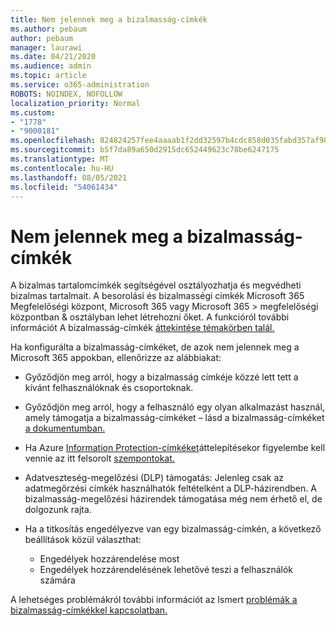 ```yaml
---
title: Nem jelennek meg a bizalmasság-címkék
ms.author: pebaum
author: pebaum
manager: laurawi
ms.date: 04/21/2020
ms.audience: admin
ms.topic: article
ms.service: o365-administration
ROBOTS: NOINDEX, NOFOLLOW
localization_priority: Normal
ms.custom:
- "1778"
- "9000181"
ms.openlocfilehash: 824824257fee4aaaab1f2dd32597b4cdc858d035fabd357af90cf054dd35c9c4
ms.sourcegitcommit: b5f7da89a650d2915dc652449623c78be6247175
ms.translationtype: MT
ms.contentlocale: hu-HU
ms.lasthandoff: 08/05/2021
ms.locfileid: "54061434"
---
```

# <a name="sensitivity-labels-not-appearing"></a>Nem jelennek meg a bizalmasság-címkék

A bizalmas tartalomcímkék segítségével osztályozhatja és megvédheti bizalmas tartalmait. A besorolási és bizalmasségi címkék Microsoft 365 Megfelelőségi központ, Microsoft 365 vagy Microsoft 365 > megfelelőségi központban & osztályban lehet létrehozni őket. A funkcióról további információt A bizalmasság-címkék [áttekintése témakörben talál.](https://docs.microsoft.com/microsoft-365/compliance/sensitivity-labels)

Ha konfigurálta a bizalmasság-címkéket, de azok nem jelennek meg a Microsoft 365 appokban, ellenőrizze az alábbiakat:

- Győződjön meg arról, hogy [](https://docs.microsoft.com/microsoft-365/compliance/sensitivity-labels#what-label-policies-can-do) a bizalmasság címkéje közzé lett tett a kívánt felhasználóknak és csoportoknak.

- Győződjön meg arról, hogy a felhasználó egy olyan alkalmazást használ, amely támogatja a bizalmasság-címkéket – lásd a bizalmasság-címkéket [a dokumentumban.](https://support.office.com/article/apply-sensitivity-labels-to-your-documents-and-email-within-office-2f96e7cd-d5a4-403b-8bd7-4cc636bae0f9?#bkmk_whereavailable)

- Ha Azure [Information Protection-címkéket](https://docs.microsoft.com/azure/information-protection/configure-policy-migrate-labels)áttelepítésekor figyelembe kell vennie az itt felsorolt [szempontokat.](https://docs.microsoft.com/azure/information-protection/configure-policy-migrate-labels#considerations-for-unified-labels)

- Adatveszteség-megelőzési (DLP) támogatás: Jelenleg csak az adatmegőrzési címkék használhatók feltételként a DLP-házirendben.  A bizalmasság-megelőzési házirendek támogatása még nem érhető el, de dolgozunk rajta.

- Ha a titkosítás engedélyezve van egy bizalmasság-címkén, a következő beállítások közül választhat:
    - Engedélyek hozzárendelése most
    - Engedélyek hozzárendelésének lehetővé teszi a felhasználók számára


A lehetséges problémákról további információt az Ismert [problémák a bizalmasság-címkékkel kapcsolatban.](https://support.office.com/article/known-issues-with-sensitivity-labels-in-office-b169d687-2bbd-4e21-a440-7da1b2743edc)